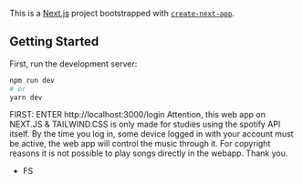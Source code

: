 This is a [Next.js](https://nextjs.org/) project bootstrapped with [`create-next-app`](https://github.com/vercel/next.js/tree/canary/packages/create-next-app).

## Getting Started

First, run the development server:

```bash
npm run dev
# or
yarn dev
```
FIRST: ENTER http://localhost:3000/login
Attention, this web app on NEXT.JS & TAILWIND.CSS is only made for studies using the spotify API itself. By the time you log in, some device logged in with your account must be active, the web app will control the music through it. For copyright reasons it is not possible to play songs directly in the webapp. 
Thank you. 
- FS

